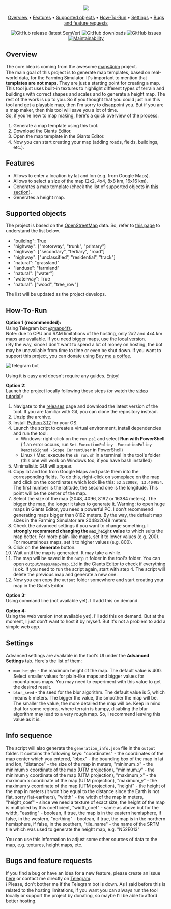 <div align="center" markdown>
<img src="https://i.postimg.cc/N0Hvm4p4/maps4fs-poster.png">

<p align="center">
  <a href="#Overview">Overview</a> • 
  <a href="#Features">Features</a> • 
  <a href="#Supported-objects">Supported objects</a> • 
  <a href="#How-To-Run">How-To-Run</a> • 
  <a href="Settings">Settings</a> • 
  <a href="#Bugs-and-feature-requests">Bugs and feature requests</a>
</p>

![GitHub release (latest SemVer)](https://img.shields.io/github/v/release/iwatkot/maps4fs)
![GitHub downloads](https://img.shields.io/github/downloads/iwatkot/maps4fs/total)
![GitHub issues](https://img.shields.io/github/issues/iwatkot/maps4fs)
[![Maintainability](https://api.codeclimate.com/v1/badges/b922fd0a7188d37e61de/maintainability)](https://codeclimate.com/github/iwatkot/maps4fs/maintainability) 

</div>

## Overview
The core idea is coming from the awesome [maps4cim](https://github.com/klamann/maps4cim) project.<br>
The main goal of this project is to generate map templates, based on real-world data, for the Farming Simulator. It's important to mention that **templates are not maps**. They are just a starting point for creating a map. This tool just uses built-in textures to highlight different types of terrain and buildings with correct shapes and scales and to generate a height map. The rest of the work is up to you. So if you thought that you could just run this tool and get a playable map, then I'm sorry to disappoint you. But if you are a map maker, then this tool will save you a lot of time.<br>
So, if you're new to map making, here's a quick overview of the process:
1. Generate a map template using this tool.
2. Download the Giants Editor.
3. Open the map template in the Giants Editor.
4. Now you can start creating your map (adding roads, fields, buildings, etc.).

## Features
- Allows to enter a location by lat and lon (e.g. from Google Maps).
- Allows to select a size of the map (2x2, 4x4, 8x8 km, 16x16 km).
- Generates a map template (check the list of supported objects in [this section](#supported-objects)).
- Generates a height map.

## Supported objects
The project is based on the [OpenStreetMap](https://www.openstreetmap.org/) data. So, refer to [this page](https://wiki.openstreetmap.org/wiki/Map_Features) to understand the list below.
- "building": True
- "highway": ["motorway", "trunk", "primary"]
- "highway": ["secondary", "tertiary", "road"]
- "highway": ["unclassified", "residential", "track"]
- "natural": "grassland"
- "landuse": "farmland"
- "natural": ["water"]
- "waterway": True
- "natural": ["wood", "tree_row"]

The list will be updated as the project develops.

## How-To-Run
**Option 1 (recommended):**<br>
Using Telegram bot [@maps4fs](https://t.me/maps4fsbot).<br>
Note: due to CPU and RAM limitations of the hosting, only 2x2 and 4x4 km maps are available. If you need bigger maps, use the [local version](#option-2).<br>
ℹ️ By the way, since I don't want to spend a lot of money on hosting, the bot may be unavailable from time to time or even be shut down. If you want to support this project, you can donate using [Buy me a coffee](https://www.buymeacoffee.com/iwatkot0).

![Telegram bot](https://i.postimg.cc/tJZC3YHg/Kapture-2024-01-24-at-02-19-03.gif)
<br>

Using it is easy and doesn't require any guides. Enjoy!

**Option 2:**<br>
Launch the project locally following these steps (or watch the [video tutorial](https://youtu.be/OUzCO7SWKyA)):

1. Navigate to the [releases](https://github.com/iwatkot/maps4fs/releases) page and download the latest version of the tool. If you are familiar with Git, you can clone the repository instead.
2. Unzip the archive.
3. Install [Python 3.12](https://www.python.org/downloads/release/python-3120/) for your OS.
4. Launch the script to create a virtual environment, install dependencies and run the tool:
    - Windows: right-click on the `run.ps1` and select **Run with PowerShell** (if an error occurs, run `Set-ExecutionPolicy -ExecutionPolicy RemoteSigned -Scope CurrentUser` in PowerShell)
    - Linux / Mac: execute the `sh run.sh` in a terminal in the tool's folder (this one will work on Windows too, if you have bash installed)
5. Minimalistic GUI will appear.
6. Copy lat and lon from Google Maps and paste them into the corresponding fields. To do this, right-click on someplace on the map and click on the coordinates which look like this: `52.520008, 13.404954`. The first number is the latitude, the second one is the longitude. This point will be the center of the map.
7. Select the size of the map (2048, 4096, 8192 or 16384 meters). The bigger the map, the longer it takes to generate it. Warning: to open huge maps in Giants Editor, you need a powerful PC. I don't recommend generating maps bigger than 8192 meters. By the way, the default map sizes in the Farming Simulator are 2048x2048 meters.
9. Check the advanced settings if you want to change something. I **strongly recommend changing the `max_height` value** to which suits the map better. For more plain-like maps, set it to lower values (e.g. 200). For mountainous maps, set it to higher values (e.g. 800).
10. Click on the **Generate** button.
11. Wait until the map is generated. It may take a while.
12. The map will be saved in the `output` folder in the tool's folder. You can open `output/maps/map/map.i3d` in the Giants Editor to check if everything is ok. If you need to run the script again, start with step 4. The script will delete the previous map and generate a new one.
13. Now you can copy the `output` folder somewhere and start creating your map in the Giants Editor.

**Option 3:**<br>
Using command line (not available yet). I'll add this on demand.

**Option 4:**<br>
Using the web version (not available yet). I'll add this on demand. But at the moment, I just don't want to host it by myself. But it's not a problem to add a simple web app.

## Settings
Advanced settings are available in the tool's UI under the **Advanced Settings** tab. Here's the list of them:
- `max_height` - the maximum height of the map. The default value is 400. Select smaller values for plain-like maps and bigger values for mountainous maps. You may need to experiment with this value to get the desired result.
- `blur_seed` - the seed for the blur algorithm. The default value is 5, which means 5 meters. The bigger the value, the smoother the map will be. The smaller the value, the more detailed the map will be. Keep in mind that for some regions, where terrain is bumpy, disabling the blur algorithm may lead to a very rough map. So, I recommend leaving this value as it is.

## Info sequence
The script will also generate the `generation_info.json` file in the `output` folder. It contains the following keys: 
"coordinates" - the coordinates of the map center which you entered,
"bbox" - the bounding box of the map in lat and lon,
"distance" - the size of the map in meters,
"minimum_x" - the minimum x coordinate of the map (UTM projection),
"minimum_y" - the minimum y coordinate of the map (UTM projection),
"maximum_x" - the maximum x coordinate of the map (UTM projection),
"maximum_y" - the maximum y coordinate of the map (UTM projection),
"height" - the height of the map in meters (it won't be equal to the distance since the Earth is not flat, sorry flat-earthers),
"width" - the width of the map in meters,
"height_coef" - since we need a texture of exact size, the height of the map is multiplied by this coefficient,
"width_coef" - same as above but for the width,
"easting" - boolean, if true, the map is in the eastern hemisphere, if false, in the western,
"northing" - boolean, if true, the map is in the northern hemisphere, if false, in the southern,
"tile_name" - the name of the SRTM tile which was used to generate the height map, e.g. "N52E013"

You can use this information to adjust some other sources of data to the map, e.g. textures, height maps, etc.

## Bugs and feature requests
If you find a bug or have an idea for a new feature, please create an issue [here](https://github.com/iwatkot/maps4fs/issues) or contact me directly on [Telegram](https://t.me/iwatkot).<br>
ℹ️ Please, don't bother me if the Telegram bot is down. As I said before this is related to the hosting limitations, if you want you can always run the tool locally or support the project by donating, so maybe I'll be able to afford better hosting.